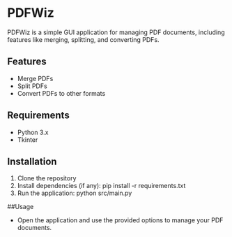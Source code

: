 # PDFWiz

PDFWiz is a simple GUI application for managing PDF documents, including features like merging, splitting, and converting PDFs.

## Features

- Merge PDFs
- Split PDFs
- Convert PDFs to other formats

## Requirements

- Python 3.x
- Tkinter

## Installation

1. Clone the repository
2. Install dependencies (if any):
pip install -r requirements.txt
3. Run the application:
python src/main.py

##Usage
- Open the application and use the provided options to manage your PDF documents.
